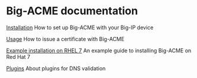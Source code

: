 # Big-ACME documentation

[Installation](installation.md) How to set up Big-ACME with your Big-IP device

[Usage](usage.md) How to issue a certificate with Big-ACME

[Example installation on RHEL 7](RHEL7-example.md) An example guide to installing Big-ACME on Red Hat 7

[Plugins](plugins.md) About plugins for DNS validation
